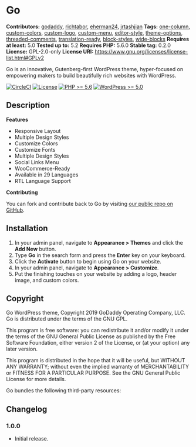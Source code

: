 # Go #
**Contributors:** [godaddy](https://profiles.wordpress.org/godaddy), [richtabor](https://profiles.wordpress.org/richtabor), [eherman24](https://profiles.wordpress.org/eherman24), [jrtashjian](https://profiles.wordpress.org/jrtashjian)
**Tags:** [one-column](https://wordpress.org/themes/tags/one-column/), [custom-colors](https://wordpress.org/themes/tags/custom-colors/), [custom-logo](https://wordpress.org/themes/tags/custom-logo/), [custom-menu](https://wordpress.org/themes/tags/custom-menu/), [editor-style](https://wordpress.org/themes/tags/editor-style/), [theme-options](https://wordpress.org/themes/tags/theme-options/), [threaded-comments](https://wordpress.org/themes/tags/threaded-comments/), [translation-ready](https://wordpress.org/themes/tags/translation-ready/), [block-styles](https://wordpress.org/themes/tags/block-styles/), [wide-blocks](https://wordpress.org/themes/tags/wide-blocks/)
**Requires at least:** 5.0
**Tested up to:**      5.2
**Requires PHP:**      5.6.0
**Stable tag:**        0.2.0
**License:**           GPL-2.0-only
**License URI:**       https://www.gnu.org/licenses/license-list.html#GPLv2

Go is an innovative, Gutenberg-first WordPress theme, hyper-focused on empowering makers to build beautifully rich websites with WordPress.

[![CircleCI](https://circleci.com/gh/godaddy/wp-go-theme.svg?style=svg)](https://circleci.com/gh/godaddy/wp-go-theme) [![License](https://img.shields.io/badge/license-GPL--2.0-brightgreen.svg)](https://github.com/godaddy-wordpress/go/blob/master/license.txt) [![PHP >= 5.6](https://img.shields.io/badge/php-%3E=%205.6-8892bf.svg)](https://secure.php.net/supported-versions.php) [![WordPress >= 5.0](https://img.shields.io/badge/wordpress-%3E=%205.0-blue.svg)](https://wordpress.org/download/release-archive/)

## Description ##

**Features**

* Responsive Layout
* Multiple Design Styles
* Customize Colors
* Customize Fonts
* Multiple Design Styles
* Social Links Menu
* WooCommerce-Ready
* Available in 29 Languages
* RTL Language Support

**Contributing**

You can fork and contribute back to Go by visiting [our public repo on GitHub](https://github.com/godaddy-wordpress/go).

## Installation ##

1. In your admin panel, navigate to **Appearance > Themes** and click the **Add New** button.
2. Type **Go** in the search form and press the **Enter** key on your keyboard.
3. Click the **Activate** button to begin using Go on your website.
4. In your admin panel, navigate to **Appearance > Customize**.
5. Put the finishing touches on your website by adding a logo, header image, and custom colors.

## Copyright ##

Go WordPress theme, Copyright 2019 GoDaddy Operating Company, LLC.
Go is distributed under the terms of the GNU GPL.

This program is free software: you can redistribute it and/or modify
it under the terms of the GNU General Public License as published by
the Free Software Foundation, either version 2 of the License, or
(at your option) any later version.

This program is distributed in the hope that it will be useful,
but WITHOUT ANY WARRANTY; without even the implied warranty of
MERCHANTABILITY or FITNESS FOR A PARTICULAR PURPOSE. See the
GNU General Public License for more details.

Go bundles the following third-party resources:

## Changelog ##

### 1.0.0 ###
* Initial release.
